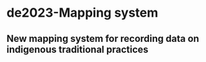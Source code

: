 # de2023-Mapping system

## New mapping system for recording data on indigenous traditional practices   

